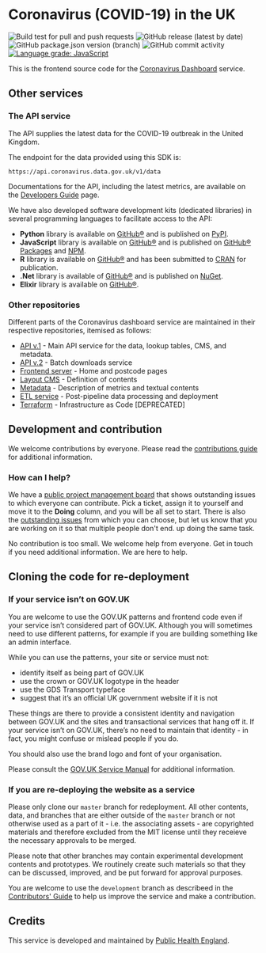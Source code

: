 # Coronavirus (COVID-19) in the UK

![Build test for pull and push requests](https://github.com/PublicHealthEngland/coronavirus-dashboard/workflows/Build/badge.svg)
![GitHub release (latest by date)](https://img.shields.io/github/v/release/publichealthengland/coronavirus-dashboard)
![GitHub package.json version (branch)](https://img.shields.io/github/package-json/v/publichealthengland/coronavirus-dashboard/v3-development)
![GitHub commit activity](https://img.shields.io/github/commit-activity/y/publichealthengland/coronavirus-dashboard)
[![Language grade: JavaScript](https://img.shields.io/lgtm/grade/javascript/g/publichealthengland/coronavirus-dashboard.svg?logo=lgtm&logoWidth=18)](https://lgtm.com/projects/g/publichealthengland/coronavirus-dashboard/context:javascript)

This is the frontend source code for the [Coronavirus Dashboard](https://coronavirus.data.gov.uk) service.

## Other services

### The API service

The API supplies the latest data for the COVID-19 outbreak in the United Kingdom. 

The endpoint for the data provided using this SDK is:

    https://api.coronavirus.data.gov.uk/v1/data

Documentations for the API, including the latest metrics, are available on 
the [Developers Guide](https://coronavirus.data.gov.uk/developers-guide) page.

We have also developed software development kits (dedicated libraries) in several programming 
languages to facilitate access to the API:
 
- **Python** library is available on [GitHub®](https://github.com/publichealthengland/coronavirus-dashboard-api-python-sdk) and is published on [PyPI](https://pypi.org/project/uk-covid19/).   
- **JavaScript** library is available on [GitHub®](https://github.com/publichealthengland/coronavirus-dashboard-api-javascript-sdk) and is published on [GitHub® Packages](https://github.com/publichealthengland/coronavirus-dashboard-api-javascript-sdk/packages/343170) and [NPM](https://www.npmjs.com/package/@publichealthengland/uk-covid19).
- **R** library is available on [GitHub®](https://github.com/publichealthengland/coronavirus-dashboard-api-r-sdk) and has been submitted to [CRAN](https://cran.r-project.org) for publication.
- **.Net** library is available of [GitHub®](https://github.com/publichealthengland/coronavirus-dashboard-api-net-sdk) and is published on [NuGet](https://www.nuget.org/packages/UKCovid19/).
- **Elixir** library is available on [GitHub®](https://github.com/publichealthengland/coronavirus-dashboard-api-elixir-sdk).


### Other repositories

Different parts of the Coronavirus dashboard service are maintained in their respective 
repositories, itemised as follows:
 
- [API v.1](https://github.com/publichealthengland/coronavirus-dashboard-api-v1) - Main API service for the data, lookup tables, CMS, and metadata.
- [API v.2](https://github.com/publichealthengland/coronavirus-dashboard-api-v2) - Batch downloads service
- [Frontend server](https://github.com/publichealthengland/coronavirus-dashboard-frontend-server) - Home and postcode pages
- [Layout CMS](https://github.com/publichealthengland/coronavirus-dashboard-layouts) - Definition of contents
- [Metadata](https://github.com/publichealthengland/coronavirus-dashboard-metadata) - Description of metrics and textual contents
- [ETL service](https://github.com/publichealthengland/coronavirus-dashboard-pipeline-etl) - Post-pipeline data processing and deployment
- [Terraform](https://github.com/publichealthengland/coronavirus-dashboard-terraform) - Infrastructure as Code [DEPRECATED]


## Development and contribution

We welcome contributions by everyone. Please read 
the [contributions guide](https://github.com/PublicHealthEngland/coronavirus-dashboard/blob/master/CONTRIBUTING.md) for 
additional information.

### How can I help?
We have a [public project management board](https://github.com/orgs/PublicHealthEngland/projects/1) that 
shows outstanding issues to which everyone can contribute. Pick a ticket, assign it to 
yourself and move it to the **Doing** column, and you will be all set to start. There is 
also the [outstanding issues](https://github.com/PublicHealthEngland/coronavirus-dashboard/issues) from 
which you can choose, but let us know that you are working on it so that multiple people 
don't end. up doing the same task.

No contribution is too small. We welcome help from everyone. Get in touch if you need 
additional information. We are here to help. 

## Cloning the code for re-deployment

### If your service isn’t on GOV.UK
You are welcome to use the GOV.UK patterns and frontend code even if your service isn’t 
considered part of GOV.UK. Although you will sometimes need to use different patterns, 
for example if you are building something like an admin interface.

While you can use the patterns, your site or service must not:

- identify itself as being part of GOV.UK
- use the crown or GOV.UK logotype in the header
- use the GDS Transport typeface
- suggest that it’s an official UK government website if it is not

These things are there to provide a consistent identity and navigation between GOV.UK and 
the sites and transactional services that hang off it. If your service isn’t on GOV.UK, 
there’s no need to maintain that identity - in fact, you might confuse or mislead people 
if you do.

You should also use the brand logo and font of your organisation.

Please consult the [GOV.UK Service Manual](https://www.gov.uk/service-manual/design/making-your-service-look-like-govuk#if-your-service-isnt-on-govuk) for 
additional information.

### If you are re-deploying the website as a service

Please only clone our `master` branch for redeployment. All other contents, data, and 
branches that are either outside of the `master` branch or not otherwise used as a 
part of it - i.e. the associating assets - are copyrighted materials and therefore 
excluded from the MIT license until they receieve the necessary approvals to be merged.

Please note that other branches may contain experimental development contents and 
prototypes. We routinely create such materials so that they can be discussed, improved, 
and be put forward for approval purposes. 

You are welcome to use the `development` branch as describeed in 
the [Contributors' Guide](https://github.com/PublicHealthEngland/coronavirus-dashboard/blob/master/CONTRIBUTING.md) to 
help us improve the service and make a contribution.

## Credits
This service is developed and maintained by [Public Health England](https://www.gov.uk/government/organisations/public-health-england).
